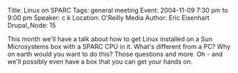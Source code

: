 Title: Linux on SPARC
Tags: general meeting
Event: 2004-11-09 7:30 pm to 9:00 pm
Speaker: c k
Location: O'Reilly Media
Author: Eric Eisenhart
Drupal_Node: 15

This month we'll have a talk about how to get Linux installed on a Sun Microsystems box with a SPARC CPU in it. What's different from a PC? Why on earth would you want to do this? Those questions and more. Oh - and we'll possibly even have a box that you can get your hands on.
